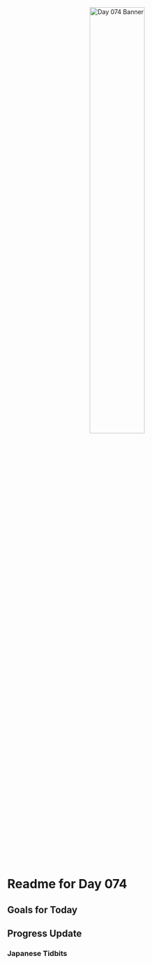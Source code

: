 <div align="center">
 <img src="../../Images/image_074.jpg" alt="Day 074 Banner" width="50%">
</div>

# Readme for Day 074

## Goals for Today

## Progress Update

### Japanese Tidbits

